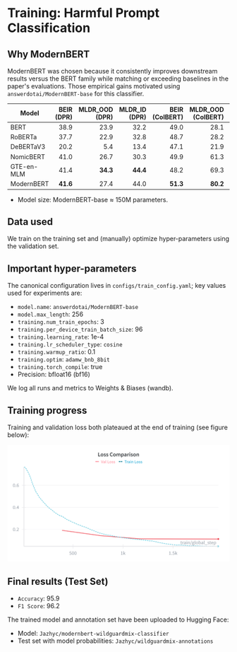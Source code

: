 # Training: Harmful Prompt Classification

## Why ModernBERT
ModernBERT was chosen because it consistently improves downstream results versus the BERT family while matching or exceeding baselines in the paper's evaluations. Those empirical gains motivated using `answerdotai/ModernBERT-base` for this classifier.

<!-- ModernBERT (paper) — primary results table (Base models) -->

| Model | BEIR (DPR) | MLDR_OOD (DPR) | MLDR_ID (DPR) | BEIR (ColBERT) | MLDR_OOD (ColBERT) | GLUE | CSN | SQA |
|---|---:|---:|---:|---:|---:|---:|---:|---:|
| BERT | 38.9 | 23.9 | 32.2 | 49.0 | 28.1 | 84.7 | 41.2 | 59.5 |
| RoBERTa | 37.7 | 22.9 | 32.8 | 48.7 | 28.2 | 86.4 | 44.3 | 59.6 |
| DeBERTaV3 | 20.2 | 5.4 | 13.4 | 47.1 | 21.9 | 88.1 | 17.5 | 18.6 |
| NomicBERT | 41.0 | 26.7 | 30.3 | 49.9 | 61.3 | 84.0 | 41.6 | 61.4 |
| GTE-en-MLM | 41.4 | **34.3** | **44.4** | 48.2 | 69.3 | 85.6 | 44.9 | 71.4 |
| ModernBERT | **41.6** | 27.4 | 44.0 | **51.3** | **80.2** | **88.4** | **56.4** | **73.6** |

- Model size: ModernBERT-base ≈ 150M parameters.

## Data used
We train on the training set and (manually) optimize hyper-parameters using the validation set.

## Important hyper-parameters
The canonical configuration lives in `configs/train_config.yaml`; key values used for experiments are:

- `model.name`: `answerdotai/ModernBERT-base`
- `model.max_length`: 256
- `training.num_train_epochs`: 3
- `training.per_device_train_batch_size`: 96
- `training.learning_rate`: 1e-4
- `training.lr_scheduler_type`: `cosine`
- `training.warmup_ratio`: 0.1
- `training.optim`: `adamw_bnb_8bit`
- `training.torch_compile`: true
- Precision: bfloat16 (bf16)

We log all runs and metrics to Weights & Biases (wandb).

## Training progress
Training and validation loss both plateaued at the end of training (see figure below):

![Training vs Validation Loss](../notes/imgs/loss_comparison.png)

## Final results (Test Set)
- `Accuracy`: 95.9
- `F1 Score`: 96.2

The trained model and annotation set have been uploaded to Hugging Face:
- Model: `Jazhyc/modernbert-wildguardmix-classifier`
- Test set with model probabilities: `Jazhyc/wildguardmix-annotations`
